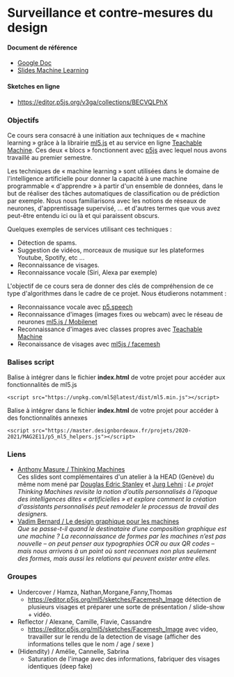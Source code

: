 Surveillance et contre-mesures du design
================================================

#### Document de référence
* [Google Doc](https://docs.google.com/document/d/1sZdynk2J14vQ2Veabx0UskW5bmHseESuBiYeAz8w5pY/edit?ts=60644e35)
* [Slides Machine Learning](https://docs.google.com/presentation/d/e/2PACX-1vRHSkQlrWykzBV64YS4qLq_kVx_2Zc5_BfGBVdBGKDgywVaxuFC620qmfSlEvIvUdHFh37ii_y2JL4j/pub?start=false&loop=false&delayms=3000&slide=id.ga796a4b50e_0_106)

#### Sketches en ligne
* https://editor.p5js.org/v3ga/collections/BECVQLPhX

### Objectifs
Ce cours sera consacré à une initiation aux techniques de « machine learning » grâce à la librairie [ml5.js](https://ml5js.org/) et au service en ligne [Teachable Machine](https://teachablemachine.withgoogle.com/). Ces deux « blocs » fonctionnent avec [p5js](https://p5js.org/) avec lequel nous avons travaillé au premier semestre.

Les techniques de « machine learning » sont utilisées dans le domaine de l'intelligence artificielle pour donner la capacité à une machine programmable « d'apprendre » à partir d'un ensemble de données, dans le but de réaliser des tâches automatiques de classification ou de prédiction par exemple. Nous nous familiarisons avec les notions de réseaux de neurones, d'apprentissage supervisé, ... et d'autres termes que vous avez peut-être entendu ici ou là et qui paraissent obscurs.

Quelques exemples de services utilisant ces techniques :

* Détection de spams.
* Suggestion de vidéos, morceaux de musique sur les plateformes Youtube, Spotify, etc ...
* Reconnaissance de visages.
* Reconnaissance vocale (Siri, Alexa par exemple)

L'objectif de ce cours sera de donner des clés de compréhension de ce type d'algorithmes dans le cadre de ce projet. Nous étudierons notamment : 
* Reconnaissance vocale avec [p5.speech](https://idmnyu.github.io/p5.js-speech/)
* Reconnaissance d'images (images fixes ou webcam) avec le réseau de neurones [ml5.js / Mobilenet](https://learn.ml5js.org/#/reference/image-classifier)
* Reconnaissance d'images avec classes propres avec [Teachable Machine](https://teachablemachine.withgoogle.com/)
* Reconaissance de visages avec [ml5js / facemesh](https://learn.ml5js.org/#/reference/facemesh)

### Balises script
Balise à intégrer dans le fichier **index.html** de votre projet pour accéder aux fonctionnalités de ml5.js
```
<script src="https://unpkg.com/ml5@latest/dist/ml5.min.js"></script>
```
Balise à intégrer dans le fichier **index.html** de votre projet pour accéder à des fonctionnalités annexes
```
<script src="https://master.designbordeaux.fr/projets/2020-2021/MAG2E11/p5_ml5_helpers.js"></script>
```

### Liens
* [Anthony Masure / Thinking Machines](http://www.anthonymasure.com/en/conferences/2020-01-thinking-machines-bal-paris)<br />Ces slides sont complémentaires d'un atelier à la HEAD (Genève) du même nom mené par [Douglas Edric Stanley](http://www.abstractmachine.net/fr/biography) et [Jurg Lehni](http://juerglehni.com/information) : *Le projet Thinking Machines revisite la notion d’outils personnalisés à l’époque des intelligences dites « artificielles » et explore comment la création d'assistants personnalisés peut remodeler le processus de travail des designers.*
* [Vadim Bernard / Le design graphique pour les machines](http://strabic.fr/Le-design-graphique-pour-les-machines)<br />*Que se passe-t-il quand le destinataire d’une composition graphique est une machine ? La reconnaissance de formes par les machines n’est pas nouvelle – on peut penser aux typographies OCR ou aux QR codes – mais nous arrivons à un point où sont reconnues non plus seulement des formes, mais aussi les relations qui peuvent exister entre elles.*

### Groupes
* Undercover / Hamza, Nathan,Morgane,Fanny,Thomas
  *  https://editor.p5js.org/ml5/sketches/Facemesh_Image détection de plusieurs visages et préparer une sorte de présentation / slide-show + vidéo.   
* Reflector / Alexane, Camille, Flavie, Cassandre
  * https://editor.p5js.org/ml5/sketches/Facemesh_Image avec video, travailler sur le rendu de la detection de visage (afficher des informations telles que le nom / age / sexe )    
* (Hidendity) / Amélie, Cannelle, Sabrina
  * Saturation de l'image avec des informations, fabriquer des visages identiques (deep fake) 
